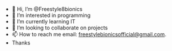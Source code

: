 - 👋 Hi, I’m @Freestyle8bionics
- 👀 I’m interested in programming
- 🌱 I’m currently learning IT
- 💞️ I’m looking to collaborate on projects
- 📫 How to reach me email: freestylebionicsofficial@gmail.com.
- Thanks

<!---
Freestyle8bionics/Freestyle8bionics is a ✨ special ✨ repository because its `README.md` (this file) appears on your GitHub profile.
You can click the Preview link to take a look at your changes.
--->
